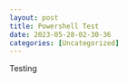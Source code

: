 ```yaml
---
layout: post
title: Powershell Test 
date: 2023-05-28-02-30-36
categories: [Uncategorized]
---
```

Testing